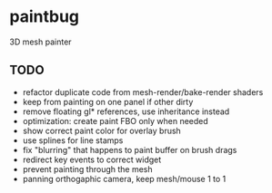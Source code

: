 paintbug
========

3D mesh painter

TODO
--------
* refactor duplicate code from mesh-render/bake-render shaders
* keep from painting on one panel if other dirty
* remove floating gl* references, use inheritance instead
* optimization: create paint FBO only when needed
* show correct paint color for overlay brush
* use splines for line stamps
* fix "blurring" that happens to paint buffer on brush drags
* redirect key events to correct widget
* prevent painting through the mesh
* panning orthogaphic camera, keep mesh/mouse 1 to 1
